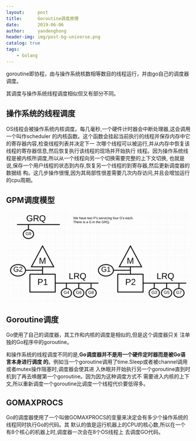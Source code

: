 ```yaml
---
layout:     post
title:      Goroutine调度原理
date:       2019-06-06
author:     yandenghong
header-img: img/post-bg-universe.png
catalog: true
tags:
    - Golang
---
```


goroutine即协程，由与操作系统核数相等数目的线程运行，并由go自己的调度器调度。

其调度与操作系统线程调度相似但又有部分不同。

## 操作系统的线程调度

OS线程会被操作系统内核调度。每几毫秒,一个硬件计时器会中断处理器,这会调用一个叫作scheduler
的内核函数。这个函数会挂起当前执行的线程并保存内存中它的寄存器内容,检查线程列表并决定下一
次哪个线程可以被运行,并从内存中恢复该线程的寄存器信息,然后恢复执行该线程的现场并开始执行
线程。因为操作系统线程是被内核所调度,所以从一个线程向另一个切换需要完整的上下文切换,
也就是说,保存一个用户线程的状态到内存,恢复另一个线程的到寄存器,然后更新调度器的数据结
构。这几步操作很慢,因为其局部性很差需要几次内存访问,并且会增加运行的cpu周期。

## GPM调度模型
![](/img/GPM.png)

## Goroutine调度
Go使用了自己的调度器，其工作和内核的调度是相似的,但是这个调度器只关
注单独的Go程序中的goroutine。

和操作系统的线程调度不同的是,**Go调度器并不是用一个硬件定时器而是被Go语言本身进行调度
的**。例如当一个goroutine调用了time.Sleep或者被channel调用或者mutex操作阻塞时,调度器会使其进
入休眠并开始执行另一个goroutine直到时机到了再去唤醒第一个goroutine。因为因为这种调度方式不
需要进入内核的上下文,所以重新调度一个goroutine比调度一个线程代价要低得多。

## GOMAXPROCS
Go的调度器使用了一个叫做GOMAXPROCS的变量来决定会有多少个操作系统的线程同时执行Go的代码。其
默认的值是运行机器上的CPU的核心数,所以在一个有8个核心的机器上时,调度器一次会在8个OS线程上
去调度GO代码。
